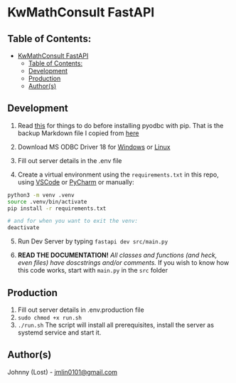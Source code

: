# KwMathConsult FastAPI
## Table of Contents:
- [KwMathConsult FastAPI](#kwmathconsult-fastapi)
  - [Table of Contents:](#table-of-contents)
  - [Development](#development)
  - [Production](#production)
  - [Author(s)](#authors)


## Development

1. Read [this](./markdown/pyodbc.md) for things to do before installing pyodbc with pip. That is the backup Markdown file I copied from [here](https://github.com/mkleehammer/pyodbc/wiki/Install)
   
2. Download MS ODBC Driver 18 for [Windows](https://learn.microsoft.com/en-us/sql/connect/odbc/download-odbc-driver-for-sql-server?view=sql-server-ver16#download-for-windows)  or [Linux](https://learn.microsoft.com/en-us/sql/connect/odbc/linux-mac/installing-the-microsoft-odbc-driver-for-sql-server?view=sql-server-ver16&tabs=alpine18-install%2Calpine17-install%2Cdebian8-install%2Credhat7-13-install%2Crhel7-offline#18)
3. Fill out server details in the .env file
4.  Create a virtual environment using the `requirements.txt` in this repo, using [VSCode](https://code.visualstudio.com/docs/python/environments#_creating-environments) or [PyCharm](https://www.jetbrains.com/help/pycharm/creating-virtual-environment.html) or manually:
```bash
python3 -m venv .venv
source .venv/bin/activate
pip install -r requirements.txt

# and for when you want to exit the venv:
deactivate
```
5. Run Dev Server by typing `fastapi dev src/main.py` 

6. **READ THE DOCUMENTATION!** *All classes and functions (and heck, even files) have doscstrings and/or comments.* If you wish to know how this code works, start with `main.py` in the `src` folder

## Production

1. Fill out server details in .env.production file
2. `sudo chmod +x run.sh`
3. `./run.sh` The script will install all prerequisites, install the server as systemd service and start it.
 
 
## Author(s)
Johnny (Lost) - jmlin0101@gmail.com
